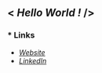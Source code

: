 ## __< *Hello World !* />__ 

### * Links
   * *[Website](https://sebinfrancis7.github.io/portfolio/)*
   * *[LinkedIn](https://www.linkedin.com/in/sebinfrancis)*


